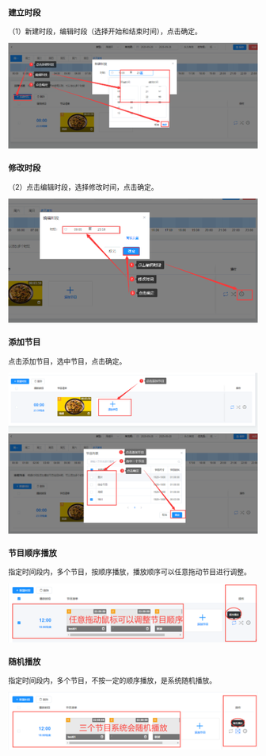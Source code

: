 ### 建立时段

（1）新建时段，编辑时段（选择开始和结束时间），点击确定。

![avatar](../images/channel/10-1.png)

### 修改时段

（2）点击编辑时段，选择修改时间，点击确定。

![avatar](../images/channel/11-1.png)

### 添加节目

点击添加节目，选中节目，点击确定。

![avatar](../images/channel/12-2.png)
![avatar](../images/channel/12-3.png)

### 节目顺序播放

指定时间段内，多个节目，按顺序播放，播放顺序可以任意拖动节目进行调整。

![avatar](../images/channel/7.png)

### 随机播放

指定时间段内，多个节目，不按一定的顺序播放，是系统随机播放。

![avatar](../images/channel/8.png)
